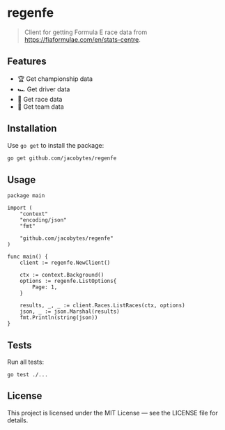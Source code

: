 # regenfe

> Client for getting Formula E race data from https://fiaformulae.com/en/stats-centre.

## Features

- 🏆 Get championship data
- 🏎️ Get driver data
- 🛞 Get race data
- 🏁 Get team data

## Installation

Use `go get` to install the package:

```bash
go get github.com/jacobytes/regenfe
```

## Usage

```
package main

import (
	"context"
	"encoding/json"
	"fmt"

	"github.com/jacobytes/regenfe"
)

func main() {
	client := regenfe.NewClient()

	ctx := context.Background()
	options := regenfe.ListOptions{
		Page: 1,
	}

	results, _, _ := client.Races.ListRaces(ctx, options)
	json, _ := json.Marshal(results)
	fmt.Println(string(json))
}
```

## Tests

Run all tests:

```
go test ./...

```

## License

This project is licensed under the MIT License — see the LICENSE file for details.
